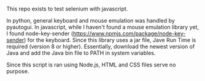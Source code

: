 This repo exists to test selenium with javascript.

In python, general keyboard and mouse emulation was handled by pyautogui.
In javascript, while I haven't found a mouse emulation library yet, I found
node-key-sender (https://www.npmjs.com/package/node-key-sender) for the
keyboard. Since this library uses a jar file, Jave Run Time is required
(version 8 or higher). Essentially, download the newest version of Java and
add the Java bin file to PATH in system variables. 

Since this script is ran using Node.js, HTML and CSS files serve no purpose.